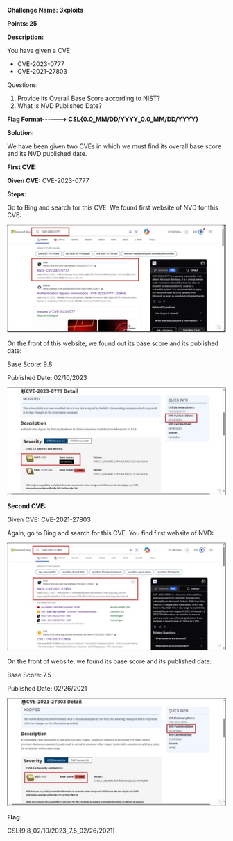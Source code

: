 ﻿**Challenge Name: 3xploits** 

**Points: 25** 

**Description:** 

You have given a CVE: 

- CVE-2023-0777 
- CVE-2021-27803 

Questions: 

1. Provide its Overall Base Score according to NIST? 
1. What is NVD Published Date? 

**Flag Format------> CSL{0.0\_MM/DD/YYYY\_0.0\_MM/DD/YYYY}** 

**Solution:** 

We have been given two CVEs in which we must find its overall base score and its NVD published date. 

**First CVE:**  

**Given CVE:** CVE-2023-0777   

**Steps:** 

Go to Bing and search for this CVE. We found first website of NVD for this CVE: 

![](001.jpeg)

On the front of this website, we found out its base score and its published date: 

Base Score: 9.8 

Published Date: 02/10/2023 

![](002.jpeg)

**Second CVE:** 

Given CVE: CVE-2021-27803   

Again, go to Bing and search for this CVE. You find first website of NVD: 

![](003.jpeg)

On the front of website, we found its base score and its published date: 

Base Score: 7.5 

Published Date: 02/26/2021 

![](004.jpeg)

**Flag:** 

CSL{9.8\_02/10/2023\_7.5\_02/26/2021}

